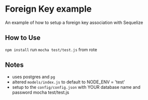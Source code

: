 # Foreign Key example
An example of how to setup a foreign key association with Sequelize

## How to Use
`npm install`
run `mocha test/test.js` from rote

## Notes
- uses postgres and `pg`
- altered `models/index.js` to default to NODE_ENV = 'test'
- setup to the `config/config.json` with YOUR database name and password
mocha test/test.js
